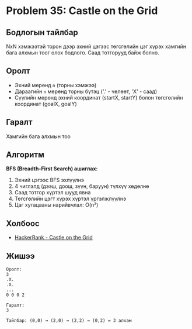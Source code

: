 # Problem 35: Castle on the Grid 
## Бодлогын тайлбар

NxN хэмжээтэй торон дээр эхний цэгээс төгсгөлийн цэг хүрэх хамгийн бага алхмын тоог олох бодлого. Саад тотгорууд байж болно.

## Оролт

- Эхний мөрөнд `n` (торны хэмжээ)
- Дараагийн `n` мөрөнд торны бүтэц ('.' - чөлөөт, 'X' - саад)
- Сүүлийн мөрөнд эхний координат (startX, startY) болон төгсгөлийн координат (goalX, goalY)

## Гаралт

Хамгийн бага алхмын тоо

## Алгоритм

**BFS (Breadth-First Search) ашиглах:**

1. Эхний цэгээс BFS эхлүүлнэ
2. 4 чиглэлд (дээш, доош, зүүн, баруун) түлхүү хөдөлнө
3. Саад тотгор хүртэл шууд явна
4. Төгсгөлийн цэгт хүрэх хүртэл үргэлжлүүлнэ
5. Цаг хугацааны нарийвчлал: O(n²)

## Холбоос

- [HackerRank - Castle on the Grid](https://www.hackerrank.com/challenges/castle-on-the-grid)

## Жишээ

```
Оролт:
3
.X.
.X.
...
0 0 0 2

Гаралт:
3

Тайлбар: (0,0) → (2,0) → (2,2) → (0,2) = 3 алхам
```